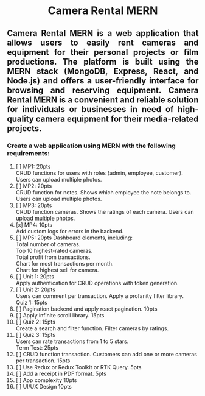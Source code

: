 # <p align="center"> Camera Rental MERN </p>

## <p align="justify"> Camera Rental MERN is a web application that allows users to easily rent cameras and equipment for their personal projects or film productions. The platform is built using the MERN stack (MongoDB, Express, React, and Node.js) and offers a user-friendly interface for browsing and reserving equipment. Camera Rental MERN is a convenient and reliable solution for individuals or businesses in need of high-quality camera equipment for their media-related projects. </p>

### Create a web application using MERN with the following requirements:

1.  [ ] MP1: 20pts <br>
        CRUD functions for users with roles {admin, employee, customer}. Users can upload multiple photos.
2.  [ ] MP2: 20pts <br>
        CRUD function for notes. Shows which employee the note belongs to. Users can upload multiple photos.
3.  [ ] MP3: 20pts <br>
        CRUD function cameras. Shows the ratings of each camera. Users can upload multiple photos.
4.  [x] MP4: 10pts <br>
        Add custom logs for errors in the backend.
5.  [ ] MP5: 20pts Dashboard elements, including: <br>
        Total number of cameras. <br>
        Top 10 highest-rated cameras. <br>
        Total profit from transactions. <br>
        Chart for most transactions per month. <br>
        Chart for highest sell for camera. <br>
6.  [ ] Unit 1: 20pts <br>
        Apply authentication for CRUD operations with token generation.
7.  [ ] Unit 2: 20pts <br>
        Users can comment per transaction. Apply a profanity filter library. <br>
        Quiz 1: 15pts <br>
8.  [ ] Pagination backend and apply react pagination. 10pts
9.  [ ] Apply infinite scroll library. 15pts
10. [ ] Quiz 2: 15pts <br>
        Create a search and filter function. Filter cameras by ratings.
11. [ ] Quiz 3: 15pts <br>
        Users can rate transactions from 1 to 5 stars. <br>
        Term Test: 25pts <br>
12. [ ] CRUD function transaction. Customers can add one or more cameras per transaction. 15pts
13. [ ] Use Redux or Redux Toolkit or RTK Query. 5pts
14. [ ] Add a receipt in PDF format. 5pts
15. [ ] App complexity 10pts
16. [ ] UI/UX Design 10pts
